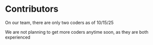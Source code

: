 # Contributors

On our team, there are only two coders as of 10/15/25

We are not planning to get more coders anytime soon, as they are both experienced
